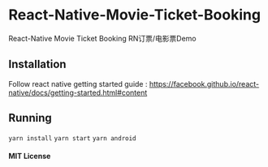 # React-Native-Movie-Ticket-Booking
React-Native Movie Ticket Booking RN订票/电影票Demo
## Installation
Follow react native getting started guide : https://facebook.github.io/react-native/docs/getting-started.html#content
## Running
`yarn install`
`yarn start`
`yarn android`
#### MIT License 

